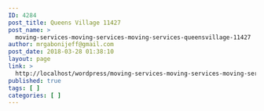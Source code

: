 ```yaml
---
ID: 4284
post_title: Queens Village 11427
post_name: >
  moving-services-moving-services-moving-services-queensvillage-11427
author: mrgabonijeff@gmail.com
post_date: 2018-03-28 01:38:10
layout: page
link: >
  http://localhost/wordpress/moving-services-moving-services-moving-services-queensvillage-11427/
published: true
tags: [ ]
categories: [ ]
---
```

